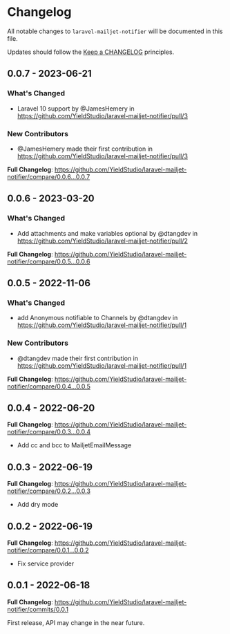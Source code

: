 # Changelog

All notable changes to `laravel-mailjet-notifier` will be documented in this file.

Updates should follow the [Keep a CHANGELOG](http://keepachangelog.com/) principles.

## 0.0.7 - 2023-06-21

### What's Changed

- Laravel 10 support by @JamesHemery in https://github.com/YieldStudio/laravel-mailjet-notifier/pull/3

### New Contributors

- @JamesHemery made their first contribution in https://github.com/YieldStudio/laravel-mailjet-notifier/pull/3

**Full Changelog**: https://github.com/YieldStudio/laravel-mailjet-notifier/compare/0.0.6...0.0.7

## 0.0.6 - 2023-03-20

### What's Changed

- Add attachments and make variables optional by @dtangdev in https://github.com/YieldStudio/laravel-mailjet-notifier/pull/2

**Full Changelog**: https://github.com/YieldStudio/laravel-mailjet-notifier/compare/0.0.5...0.0.6

## 0.0.5 - 2022-11-06

### What's Changed

- add Anonymous notifiable to Channels by @dtangdev in https://github.com/YieldStudio/laravel-mailjet-notifier/pull/1

### New Contributors

- @dtangdev made their first contribution in https://github.com/YieldStudio/laravel-mailjet-notifier/pull/1

**Full Changelog**: https://github.com/YieldStudio/laravel-mailjet-notifier/compare/0.0.4...0.0.5

## 0.0.4 - 2022-06-20

**Full Changelog**: https://github.com/YieldStudio/laravel-mailjet-notifier/compare/0.0.3...0.0.4

- Add cc and bcc to MailjetEmailMessage

## 0.0.3 - 2022-06-19

**Full Changelog**: https://github.com/YieldStudio/laravel-mailjet-notifier/compare/0.0.2...0.0.3

- Add dry mode

## 0.0.2 - 2022-06-19

**Full Changelog**: https://github.com/YieldStudio/laravel-mailjet-notifier/compare/0.0.1...0.0.2

- Fix service provider

## 0.0.1 - 2022-06-18

**Full Changelog**: https://github.com/YieldStudio/laravel-mailjet-notifier/commits/0.0.1

First release, API may change in the near future.
